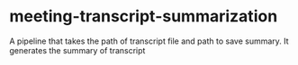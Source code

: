# meeting-transcript-summarization
A pipeline that takes the path of transcript file and path to save summary. It generates the summary of transcript
